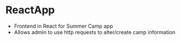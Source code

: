 # ReactApp

- Frontend in React for Summer Camp app
- Allows admin to use http requests to alter/create camp information
